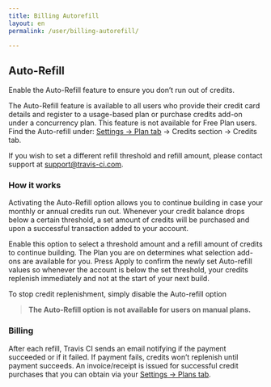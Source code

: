 ```yaml
---
title: Billing Autorefill
layout: en
permalink: /user/billing-autorefill/

---
```


## Auto-Refill

Enable the Auto-Refill feature to ensure you don’t run out of credits.

The Auto-Refill feature is available to all users who provide their credit card details and register to a usage-based plan or purchase credits add-on under a concurrency plan. This feature is not available for Free Plan users. Find the Auto-refill under: [Settings -> Plan tab](https://travis-ci.com/account/plan) -> Credits section -> Credits tab.

If you wish to set a different refill threshold and refill amount, please contact support at [support@travis-ci.com](mailto:support@travis-ci.com). 

### How it works

Activating the Auto-Refill option allows you to continue building in case your monthly or annual credits run out. Whenever your credit balance drops below a certain threshold, a set amount of credits will be purchased and upon a successful transaction added to your account.

Enable this option to select a threshold amount and a refill amount of credits to continue building. The Plan you are on determines what selection add-ons are available for you. Press Apply to confirm the newly set Auto-refill values so whenever the account is below the set threshold, your credits replenish immediately and not at the start of your next build. 

To stop credit replenishment, simply disable the Auto-refill option

> **The Auto-Refill option is not available for users on manual plans.**

### Billing

After each refill, Travis CI sends an email notifying if the payment succeeded or if it failed. If payment fails, credits won’t replenish until payment succeeds. An invoice/receipt is issued for successful credit purchases that you can obtain via your [Settings -> Plans tab](https://travis-ci.com/account/plan).

